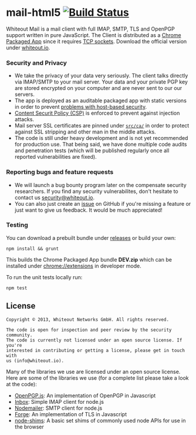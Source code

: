 mail-html5 [![Build Status](https://travis-ci.org/whiteout-io/mail-html5.png)](https://travis-ci.org/whiteout-io/mail-html5)
==========

Whiteout Mail is a mail client with full IMAP, SMTP, TLS and OpenPGP support written in pure JavaScript. The Client is distributed as a [Chrome Packaged App](https://developer.chrome.com/apps/about_apps.html) since it requires [TCP sockets](http://developer.chrome.com/apps/socket.html). Download the official version under [whiteout.io](http://whiteout.io).

### Security and Privacy

* We take the privacy of your data very seriously. The client talks directly via IMAP/SMTP to your mail server. Your data and your private PGP key are stored encrypted on your computer and are never sent to our our servers.
* The app is deployed as an auditable packaged app with static versions in order to prevent [problems with host-based security](http://tonyarcieri.com/whats-wrong-with-webcrypto).
* [Content Securit Policy (CSP)](http://www.html5rocks.com/en/tutorials/security/content-security-policy/) is enforced to prevent against injection attacks.
* Mail server SSL certificates are pinned under [`src/ca/`](https://github.com/whiteout-io/mail-html5/tree/master/src/ca) in order to protect against SSL stripping and other man in the middle attacks.
* The code is still under heavy development and is not yet recommended for production use. That being said, we have done multiple code audits and penetration tests (which will be published regularly once all reported vulnerabilities are fixed).

### Reporting bugs and feature requests

* We will launch a bug bounty program later on the compensate security researchers. If you find any security vulnerabilites, don't hesitate to contact us [security@whiteout.io](mailto:security@whiteout.io).
* You can also just create an [issue](https://github.com/whiteout-io/mail-html5/issues) on GitHub if you're missing a feature or just want to give us feedback. It would be much appreciated!

### Testing

You can download a prebuilt bundle under [releases](https://github.com/whiteout-io/mail-html5/releases) or build your own:

    npm install && grunt
    
This builds the Chrome Packaged App bundle **DEV.zip** which can be installed under [chrome://extensions](chrome://extensions) in developer mode.

To run the unit tests locally run:

    npm test

## License

    Copyright © 2013, Whiteout Networks GmbH. All rights reserved.

    The code is open for inspection and peer review by the security community.
    The code is currently not licensed under an open source license. If you're
    interested in contributing or getting a license, please get in touch with
    us (info@whiteout.io).

Many of the libraries we use are licensed under an open source license. Here are some of the libraries we use (for a complete list please take a look at the code):

* [OpenPGP.js](http://openpgpjs.org): An implementation of OpenPGP in Javascript
* [Inbox](https://github.com/andris9/inbox): Simple IMAP client for node.js
* [Nodemailer](http://www.nodemailer.com): SMTP client for node.js
* [Forge](https://github.com/digitalbazaar/forge): An implementation of TLS in Javascript
* [node-shims](https://github.com/whiteout-io/node-shims): A basic set shims of commonly used node APIs for use in the browser